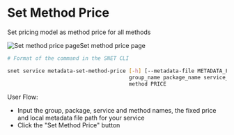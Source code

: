 # Set Method Price

Set pricing model as method price for all methods

![Set method price page](/assets/images/products/AIMarketplace/TUI/SetServiceMethodPricePage.webp)Set method price page

```bash
# Format of the command in the SNET CLI

snet service metadata-set-method-price [-h] [--metadata-file METADATA_FILE]
                                       group_name package_name service_name
                                       method PRICE
```

User Flow:

* Input the group, package, service and method names, the fixed price and local metadata file path for your service
* Click the "Set Method Price" button
